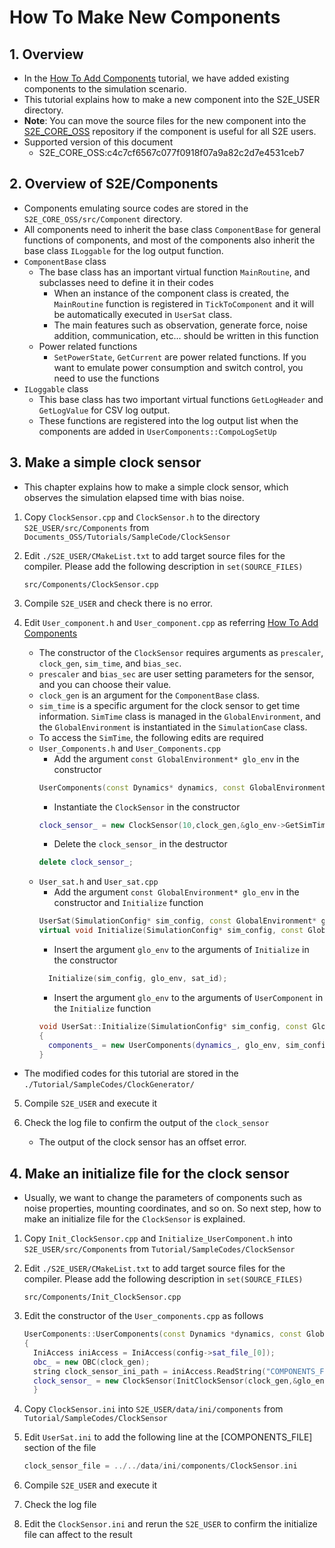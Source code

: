 # How To Make New Components

## 1.  Overview

- In the [How To Add Components](./Tutorials/HowToAddComponents.md) tutorial, we have added existing components to the simulation scenario.
- This tutorial explains how to make a new component into the S2E_USER directory.
- **Note**: You can move the source files for the new component into the [S2E_CORE_OSS](https://gitlab.com/ut_issl/s2e/s2e_core_oss) repository if the component is useful for all S2E users.
- Supported version of this document
  - S2E_CORE_OSS:c4c7cf6567c077f0918f07a9a82c2d7e4531ceb7

## 2. Overview of S2E/Components

- Components emulating source codes are stored in the `S2E_CORE_OSS/src/Component` directory. 
- All components need to inherit the base class `ComponentBase` for general functions of components, and most of the components also inherit the base class `ILoggable` for the log output function.
- `ComponentBase` class
  - The base class has an important virtual function `MainRoutine`, and subclasses need to define it in their codes
    - When an instance of the component class is created, the `MainRoutine` function is registered in `TickToComponent` and it will be automatically executed in `UserSat` class.
    - The main features such as observation, generate force, noise addition, communication, etc... should be written in this function
  - Power related functions
    - `SetPowerState`, `GetCurrent` are power related functions. If you want to emulate power consumption and switch control, you need to use the functions
- `ILoggable` class
  - This base class has two important virtual functions `GetLogHeader` and `GetLogValue` for CSV log output.
  - These functions are registered into the log output list when the components are added in `UserComponents::CompoLogSetUp` 

## 3. Make a simple clock sensor

- This chapter explains how to make a simple clock sensor, which observes the simulation elapsed time with bias noise.

1. Copy `ClockSensor.cpp` and `ClockSensor.h` to the directory `S2E_USER/src/Components` from `Documents_OSS/Tutorials/SampleCode/ClockSensor`

2. Edit `./S2E_USER/CMakeList.txt` to add target source files for the compiler. Please add the following description in `set(SOURCE_FILES)`

   ```
   src/Components/ClockSensor.cpp
   ```

3. Compile `S2E_USER` and check there is no error.

4. Edit `User_component.h` and `User_component.cpp` as referring [How To Add Components](./Tutorials/HowToAddComponents.md)

   - The constructor of the `ClockSensor` requires arguments as `prescaler`, `clock_gen`, `sim_time`, and `bias_sec`.
   - `prescaler` and `bias_sec` are user setting parameters for the sensor, and you can choose their value.
   - `clock_gen` is an argument for the `ComponentBase` class.
   - `sim_time` is a specific argument for the clock sensor to get time information. `SimTime` class is managed in the `GlobalEnvironment`, and the `GlobalEnvironment` is instantiated in the `SimulationCase` class.
   - To access the `SimTime`, the following edits are required
   - `User_Components.h` and `User_Components.cpp`
     - Add the argument `const GlobalEnvironment* glo_env` in the constructor
     ```c++
     UserComponents(const Dynamics* dynamics, const GlobalEnvironment* glo_env, const SimulationConfig* config, ClockGenerator* clock_gen, const int sat_id);
     ```
     - Instantiate the `ClockSensor` in the constructor
     ```c++
     clock_sensor_ = new ClockSensor(10,clock_gen,&glo_env->GetSimTime(),0.001);
     ```
     - Delete the `clock_sensor_` in the destructor
     ```c++
     delete clock_sensor_;
     ```
   - `User_sat.h` and `User_sat.cpp`
     - Add the argument `const GlobalEnvironment* glo_env` in the constructor and `Initialize` function
     ```c++
     UserSat(SimulationConfig* sim_config, const GlobalEnvironment* glo_env, const int sat_id);
     virtual void Initialize(SimulationConfig* sim_config, const GlobalEnvironment* glo_env, const int sat_id);
     ```
     - Insert the argument `glo_env` to the arguments of `Initialize` in the constructor
     ```c++
       Initialize(sim_config, glo_env, sat_id);
     ```
     - Insert the argument `glo_env` to the arguments of `UserComponent` in the `Initialize` function
     ```c++
     void UserSat::Initialize(SimulationConfig* sim_config, const GlobalEnvironment* glo_env, const int sat_id)
     {
       components_ = new UserComponents(dynamics_, glo_env, sim_config, &clock_gen_, sat_id);
     }
     ```
  - The modified codes for this tutorial are stored in the `./Tutorial/SampleCodes/ClockGenerator/`
5. Compile `S2E_USER` and execute it

6. Check the log file to confirm the output of the `clock_sensor`
   - The output of the clock sensor has an offset error.

## 4. Make an initialize file for the clock sensor

- Usually, we want to change the parameters of components such as noise properties, mounting coordinates, and so on. So next step, how to make an initialize file for the `ClockSensor` is explained.

1. Copy `Init_ClockSensor.cpp` and `Initialize_UserComponent.h` into `S2E_USER/src/Components` from `Tutorial/SampleCodes/ClockSensor`

2. Edit `./S2E_USER/CMakeList.txt` to add target source files for the compiler. Please add the following description in `set(SOURCE_FILES)`

   ```
   src/Components/Init_ClockSensor.cpp
   ```

4. Edit the constructor of the `User_components.cpp` as follows

   ```c++
   UserComponents::UserComponents(const Dynamics *dynamics, const GlobalEnvironment* glo_env, const SimulationConfig *config, ClockGenerator *clock_gen, const int sat_id)
   {
     IniAccess iniAccess = IniAccess(config->sat_file_[0]);
     obc_ = new OBC(clock_gen);
     string clock_sensor_ini_path = iniAccess.ReadString("COMPONENTS_FILE", "clock_sensor_file");
     clock_sensor_ = new ClockSensor(InitClockSensor(clock_gen,&glo_env->GetSimTime(),clock_sensor_ini_path));
     }
   ```

6. Copy `ClockSensor.ini` into `S2E_USER/data/ini/components` from `Tutorial/SampleCodes/ClockSensor`

7. Edit `UserSat.ini` to add the following line at the [COMPONENTS_FILE] section of the file

   ```c++
   clock_sensor_file = ../../data/ini/components/ClockSensor.ini
   ```

8. Compile `S2E_USER` and execute it

9. Check the log file 

10. Edit the `ClockSensor.ini` and rerun the `S2E_USER` to confirm the initialize file can affect to the result

